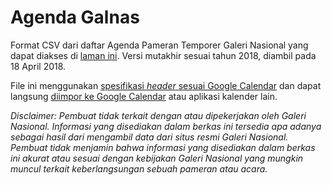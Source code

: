 # Agenda Galnas

Format CSV dari daftar Agenda Pameran Temporer Galeri Nasional yang dapat diakses di [laman ini](http://galeri-nasional.or.id/halaman/122-agenda_pameran_temporer_galeri_nasional). Versi mutakhir sesuai tahun 2018, diambil pada 18 April 2018.

File ini menggunakan [spesifikasi *header* sesuai Google Calendar](https://support.google.com/calendar/answer/37118?hl=en) dan dapat langsung [diimpor ke Google Calendar](https://support.google.com/calendar/answer/37118?hl=en) atau aplikasi kalender lain.

*Disclaimer: Pembuat tidak terkait dengan atau dipekerjakan oleh Galeri Nasional. Informasi yang disediakan dalam berkas ini tersedia apa adanya sebagai hasil dari mengambil data dari situs resmi Galeri Nasional. Pembuat tidak menjamin bahwa informasi yang disediakan dalam berkas ini akurat atau sesuai dengan kebijakan Galeri Nasional yang mungkin muncul terkait keberlangsungan sebuah pameran atau acara.*
